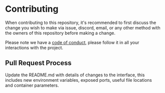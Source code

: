# Contributing

When contributing to this repository, it's recommended to first discuss the change you wish to make via issue, discord, email, or any other method with the owners of this repository before making a change.

Please note we have a [code of conduct](./CODE_OF_CONDUCT.md), please follow it in all your interactions with the project.

## Pull Request Process

Update the README.md with details of changes to the interface, this includes new environment variables, exposed ports, useful file locations and container parameters.

